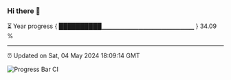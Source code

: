 ### Hi there 👋

⏳ Year progress { ██████████▁▁▁▁▁▁▁▁▁▁▁▁▁▁▁▁▁▁▁▁ } 34.09 %

---

⏰ Updated on Sat, 04 May 2024 18:09:14 GMT

![Progress Bar CI](https://github.com/Shyam-Makwana/GitHub-Actions-Demo/workflows/Progress%20Bar%20CI/badge.svg)
